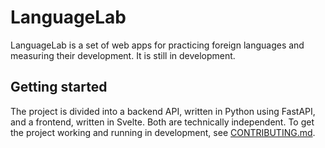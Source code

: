 # LanguageLab

LanguageLab is a set of web apps for practicing foreign languages and measuring their development. It is still in development.

## Getting started

The project is divided into a backend API, written in Python using FastAPI, and a frontend, written in Svelte. Both are technically independent. To get the project working and running in development, see [CONTRIBUTING.md](CONTRIBUTING.md).

